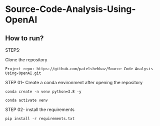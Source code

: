 # Source-Code-Analysis-Using-OpenAI

## How to run?

STEPS:

Clone the repository

```
Project repo: https://github.com/patelshehbaz/Source-Code-Analysis-Using-OpenAI.git
```

STEP 01- Create a conda environment after opening the repository

```
conda create -n venv python=3.8 -y
```

```
conda activate venv
```

STEP 02- install the requirements

```
pip install -r requirements.txt
```
